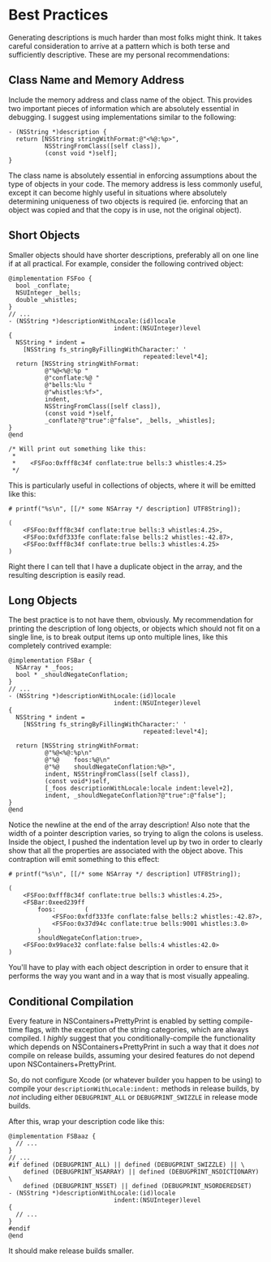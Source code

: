 # Best Practices

Generating descriptions is much harder than most folks might think. It
takes careful consideration to arrive at a pattern which is both terse
and sufficiently descriptive. These are my personal recommendations:


## Class Name and Memory Address

Include the memory address and class name of the object. This provides
two important pieces of information which are absolutely essential in
debugging. I suggest using implementations similar to the following:

    - (NSString *)description {
      return [NSString stringWithFormat:@"<%@:%p>",
              NSStringFromClass([self class]),
              (const void *)self];
    }

The class name is absolutely essential in enforcing assumptions about
the type of objects in your code. The memory address is less commonly
useful, except it can become highly useful in situations where
absolutely determining uniqueness of two objects is required (ie.
enforcing that an object was copied and that the copy is in use, not the
original object).


## Short Objects

Smaller objects should have shorter descriptions, preferably all on one
line if at all practical. For example, consider the following contrived
object:

    @implementation FSFoo {
      bool _conflate;
      NSUInteger _bells;
      double _whistles;
    }
    // ...
    - (NSString *)descriptionWithLocale:(id)locale
                                 indent:(NSUInteger)level
    {
      NSString * indent =
        [NSString fs_stringByFillingWithCharacter:' '
                                         repeated:level*4];
      return [NSString stringWithFormat:
              @"%@<%@:%p "
              @"conflate:%@ "
              @"bells:%lu "
              @"whistles:%f>",
              indent,
              NSStringFromClass([self class]),
              (const void *)self,
              _conflate?@"true":@"false", _bells, _whistles];
    }
    @end

    /* Will print out something like this:
     * 
     *    <FSFoo:0xfff8c34f conflate:true bells:3 whistles:4.25>
     */

This is particularly useful in collections of objects, where it will be
emitted like this:

    # printf("%s\n", [[/* some NSArray */ description] UTF8String]);

    (
        <FSFoo:0xfff8c34f conflate:true bells:3 whistles:4.25>,
        <FSFoo:0xfdf333fe conflate:false bells:2 whistles:-42.87>,
        <FSFoo:0xfff8c34f conflate:true bells:3 whistles:4.25>
    )

Right there I can tell that I have a duplicate object in the array, and
the resulting description is easily read.


## Long Objects

The best practice is to not have them, obviously. My recommendation for
printing the description of long objects, or objects which should not
fit on a single line, is to break output items up onto multiple lines,
like this completely contrived example:

    @implementation FSBar {
      NSArray * _foos;
      bool * _shouldNegateConflation;
    }
    // ...
    - (NSString *)descriptionWithLocale:(id)locale
                                 indent:(NSUInteger)level
    {
      NSString * indent =
        [NSString fs_stringByFillingWithCharacter:' '
                                         repeated:level*4];

      return [NSString stringWithFormat:
              @"%@<%@:%p\n"
              @"%@    foos:%@\n"
              @"%@    shouldNegateConflation:%@>",
              indent, NSStringFromClass([self class]),
              (const void*)self,
              [_foos descriptionWithLocale:locale indent:level+2],
              indent, _shouldNegateConflation?@"true":@"false"];
    }
    @end

Notice the newline at the end of the array description! Also note that
the width of a pointer description varies, so trying to align the colons is
useless. Inside the object, I pushed the indentation level up by two in
order to clearly show that all the properties are associated with the
object above. This contraption will emit something to this effect:

    # printf("%s\n", [[/* some NSArray */ description] UTF8String]);

    (
        <FSFoo:0xfff8c34f conflate:true bells:3 whistles:4.25>,
        <FSBar:0xeed239ff
            foos:        (
                <FSFoo:0xfdf333fe conflate:false bells:2 whistles:-42.87>,
                <FSFoo:0x37d94c conflate:true bells:9001 whistles:3.0>
            )
            shouldNegateConflation:true>,
        <FSFoo:0x99ace32 conflate:false bells:4 whistles:42.0>
    )

You'll have to play with each object description in order to ensure that
it performs the way you want and in a way that is most visually
appealing.


## Conditional Compilation

Every feature in NSContainers+PrettyPrint is enabled by setting
compile-time flags, with the exception of the string categories, which
are always compiled. I *highly* suggest that you conditionally-compile
the functionality which depends on NSContainers+PrettyPrint in such a
way that it does *not* compile on release builds, assuming your desired
features do not depend upon NSContainers+PrettyPrint.

So, do not configure Xcode (or whatever builder you happen to be using)
to compile your `descriptionWithLocale:indent:` methods in release
builds, by *not* including either `DEBUGPRINT_ALL` or
`DEBUGPRINT_SWIZZLE` in release mode builds.

After this, wrap your description code like this:

    @implementation FSBaaz {
      // ...
    }
    // ...
    #if defined (DEBUGPRINT_ALL) || defined (DEBUGPRINT_SWIZZLE) || \
        defined (DEBUGPRINT_NSARRAY) || defined (DEBUGPRINT_NSDICTIONARY) \
        defined (DEBUGPRINT_NSSET) || defined (DEBUGPRINT_NSORDEREDSET)
    - (NSString *)descriptionWithLocale:(id)locale
                                 indent:(NSUInteger)level
    {
      // ...
    }
    #endif
    @end

It should make release builds smaller.
